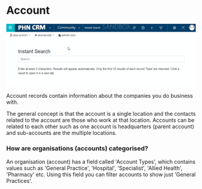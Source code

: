 # Account

<img src="location.gif" />

Account records contain information about the companies you do business with.

The general concept is that the account is a single location and the contacts related to the account are those who work at that location. Accounts can be related to each other such as one account is headquarters (parent account) and sub-accounts are the multiple locations.

### How are organisations (accounts) categorised?

An organisation (account) has a field called 'Account Types', which contains values such as 'General Practice', 'Hospital', 'Specialist', 'Allied Health', 'Pharmacy' etc. Using this field you can filter accounts to show just 'General Practices'.
